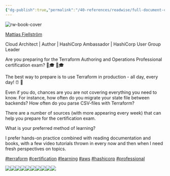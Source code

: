 ```yaml
---
{"dg-publish":true,"permalink":"/40-references/readwise/full-document-contents/mattias-fjellstroem-s-post/","tags":["rw/articles"]}
---
```


![rw-book-cover](https://static.licdn.com/aero-v1/sc/h/c45fy346jw096z9pbphyyhdz7)

[Mattias Fjellström](https://se.linkedin.com/in/mattiasfjellstrom?trk=public_post_feed-actor-name) 

Cloud Architect | Author | HashiCorp Ambassador | HashiCorp User Group Leader

Are you preparing for the Terraform Authoring and Operations Professional certification exam? 🧑🎓 👨🎓

The best way to prepare is to use Terraform in production - all day, every day! ⏰ 📅

Even if you do, chances are you are not covering everything you need to know. For instance, how often do you migrate your state file between backends? How often do you parse CSV-files with Terraform?

There are a number of sources (with more appearing every week) that can help you prepare for the certification exam.

What is your preferred method of learning?

I prefer hands-on practice combined with reading documentation and books, with a few video tutorials thrown in every now and then when I need fresh perspectives on topics.

[#terraform](https://www.linkedin.com/signup/cold-join?session_redirect=https%3A%2F%2Fwww.linkedin.com%2Ffeed%2Fhashtag%2Fterraform&trk=public_post-text) [#certification](https://www.linkedin.com/signup/cold-join?session_redirect=https%3A%2F%2Fwww.linkedin.com%2Ffeed%2Fhashtag%2Fcertification&trk=public_post-text) [#learning](https://www.linkedin.com/signup/cold-join?session_redirect=https%3A%2F%2Fwww.linkedin.com%2Ffeed%2Fhashtag%2Flearning&trk=public_post-text) [#aws](https://www.linkedin.com/signup/cold-join?session_redirect=https%3A%2F%2Fwww.linkedin.com%2Ffeed%2Fhashtag%2Faws&trk=public_post-text) [#hashicorp](https://www.linkedin.com/signup/cold-join?session_redirect=https%3A%2F%2Fwww.linkedin.com%2Ffeed%2Fhashtag%2Fhashicorp&trk=public_post-text) [#professional](https://www.linkedin.com/signup/cold-join?session_redirect=https%3A%2F%2Fwww.linkedin.com%2Ffeed%2Fhashtag%2Fprofessional&trk=public_post-text)

![](https://media.licdn.com/dms/image/v2/D4D1FAQEaxG6NASckJQ/feedshare-document-images_1920/B4DZVxG1QwGcAU-/1/1741359376933?e=1742428800&v=beta&t=Kx3gu5nz-CN8W_TkCKGuURNDWY4G-MG2s0CMX3kOfz8)![](https://media.licdn.com/dms/image/v2/D4D1FAQEaxG6NASckJQ/feedshare-document-images_1920/B4DZVxG1QwGcAU-/2/1741359376933?e=1742428800&v=beta&t=73Mv_oKwSwwtSvN7L16LibopRrmt2fNDCy_0I4bNPhc)![](https://media.licdn.com/dms/image/v2/D4D1FAQEaxG6NASckJQ/feedshare-document-images_1920/B4DZVxG1QwGcAU-/3/1741359376933?e=1742428800&v=beta&t=aVBlF1sAD9hsZTYW0oaLLc6ZREljzG7jjxflCxlEfW0)![](https://media.licdn.com/dms/image/v2/D4D1FAQEaxG6NASckJQ/feedshare-document-images_1920/B4DZVxG1QwGcAU-/4/1741359376933?e=1742428800&v=beta&t=y1Q_oC7RmdzdNtuGtLTYOhYFUX0E1ed2t5Qks54n_1A)![](https://media.licdn.com/dms/image/v2/D4D1FAQEaxG6NASckJQ/feedshare-document-images_1920/B4DZVxG1QwGcAU-/5/1741359376933?e=1742428800&v=beta&t=i3MO2FrREKgaVhqKRVO9bORQhs6k7sAiSUhiiCvyRF0)![](https://media.licdn.com/dms/image/v2/D4D1FAQEaxG6NASckJQ/feedshare-document-images_1920/B4DZVxG1QwGcAU-/6/1741359376933?e=1742428800&v=beta&t=lSJxJtKlKNJ2_bhTFu0GEtsu8aTyNH337rlOfG6NeQ0)![](https://media.licdn.com/dms/image/v2/D4D1FAQEaxG6NASckJQ/feedshare-document-images_1920/B4DZVxG1QwGcAU-/7/1741359376933?e=1742428800&v=beta&t=M-WbS1y6J0LUPMujUpLmjaSAl6aoRcCIQ4pq7cY7Nyo)![](https://media.licdn.com/dms/image/v2/D4D1FAQEaxG6NASckJQ/feedshare-document-images_1920/B4DZVxG1QwGcAU-/8/1741359376933?e=1742428800&v=beta&t=dgLe0UMTQaaoUd4FLiflrBTbmA3LGq97nUsKkpAxX60)![](https://media.licdn.com/dms/image/v2/D4D1FAQEaxG6NASckJQ/feedshare-document-images_1920/B4DZVxG1QwGcAU-/9/1741359376933?e=1742428800&v=beta&t=8PF9Md7FDPEDhUQhzVBY3kC6gaRoCXUn9FP9NGhNOtA)![](https://media.licdn.com/dms/image/v2/D4D1FAQEaxG6NASckJQ/feedshare-document-images_1920/B4DZVxG1QwGcAU-/10/1741359376933?e=1742428800&v=beta&t=Iv-vhjm5WPFZNC1rz5tiA0-Luovcn9MvapW4qA4qNmA)
